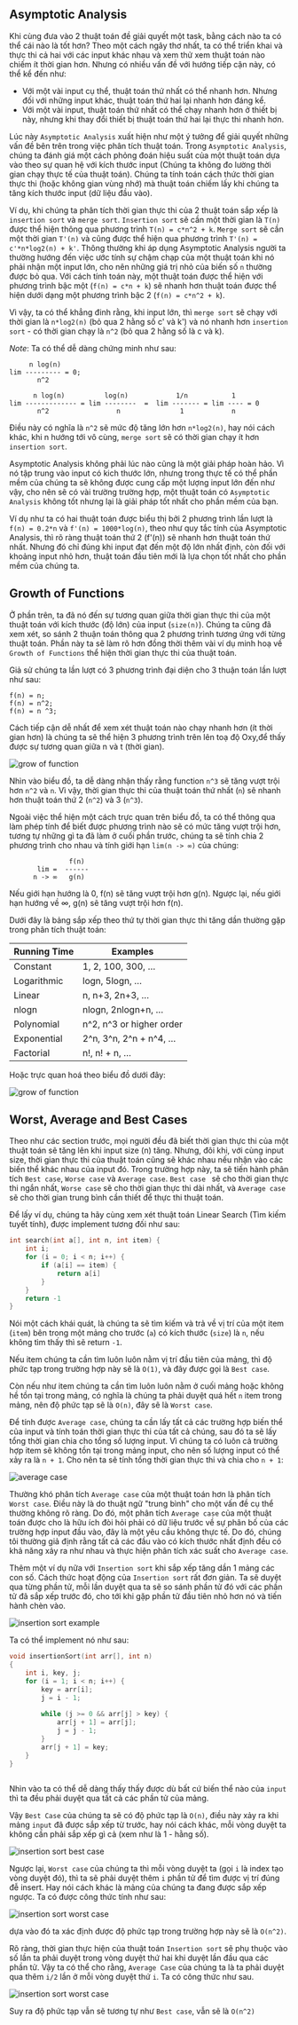 ## Asymptotic Analysis

Khi cùng đưa vào 2 thuật toán đề giải quyết một task, bằng cách nào ta có thể cái nào là tốt hơn?
Theo một cách ngây thơ nhất, ta có thể triển khai và thực thi cả hai với các input khác nhau và xem thử xem thuật toán nào chiếm ít thời gian hơn.
Nhưng có nhiều vấn đề với hướng tiếp cận này, có thể kể đến như:

- Với một vài input cụ thể, thuật toán thứ nhất có thể nhanh hơn. Nhưng đối với những input khác, thuật toán thứ hai lại nhanh hơn đáng kể.
- Với một vài input, thuật toán thứ nhất có thể chạy nhanh hơn ở thiết bị này, nhưng khi thay đổi thiết bị thuật toán thứ hai lại thực thi nhanh hơn.

Lúc này `Asymptotic Analysis` xuất hiện như một ý tưởng để giải quyết những vấn đề bên trên trong việc phân tích thuật toán.
Trong `Asymptotic Analysis`, chúng ta đánh giá một cách phỏng đoán hiệu suất của một thuật toán dựa vào theo sự quan hệ với kích thước input (Chúng ta không đo lường thời gian chạy thực tế của thuật toán).
Chúng ta tính toán cách thức thời gian thực thi (hoặc không gian vùng nhớ) mà thuật toán chiếm lấy khi chúng ta tăng kích thước input (dữ liệu đầu vào).

Ví dụ, khi chúng ta phân tích thời gian thực thi của 2 thuật toán sắp xếp là `insertion sort` và `merge sort`.
`Insertion sort` sẽ cần một thời gian là `T(n)` được thể hiện thông qua phương trình `T(n) = c*n^2 + k`.
`Merge sort` sẽ cần một thời gian `T'(n)` và cũng được thể hiện qua phương trình `T'(n) = c'*n*log2(n) + k'`.
Thông thường khi áp dụng Asymptotic Analysis người ta thường hướng đến việc ước tính sự chậm chạp của một thuật toán khi nó phải nhận một input lớn,
cho nên những giá trị nhỏ của biến số `n` thường được bỏ qua.
Với cách tính toán này, một thuật toán được thể hiện với phương trình bậc một (`f(n) = c*n + k`) sẽ nhanh hơn thuật toán được thể hiện dưới dạng một phương trình bậc 2 (`f(n) = c*n^2 + k`).

Vì vậy, ta có thể khẳng đinh rằng, khi input lớn, thì `merge sort` sẽ chạy với thời gian là `n*log2(n)` (bỏ qua 2 hằng số c' và k')
và nó nhanh hơn `insertion sort` - có thời gian chạy là `n^2` (bỏ qua 2 hằng số là c và k).

_Note_: Ta có thể dễ dàng chứng minh như sau:

```
     n log(n)
lim --------- = 0;
       n^2

      n log(n)          log(n)            1/n           1
lim ------------- = lim --------  =  lim ------- = lim ---- = 0
       n^2                 n               1            n
```

Điều này có nghĩa là `n^2` sẽ mức độ tăng lớn hơn `n*log2(n)`, hay nói cách khác, khi n hướng tới vô cùng, `merge sort` sẽ có thời gian chạy ít hơn `insertion sort`.

Asymptotic Analysis không phải lúc nào cũng là một giải pháp hoàn hảo.
Vì nó tập trung vào input có kich thước lớn, nhưng trong thực tế có thể phần mềm của chúng ta sẽ không được cung cấp một lượng input lớn đến như vậy,
cho nên sẽ có vài trường trường hợp, một thuật toán có `Asymptotic Analysis` không tốt nhưng lại là giải pháp tốt nhất cho phần mềm của bạn.

Ví dụ như ta có hai thuật toán được biểu thị bởi 2 phương trình lần lượt là `f(n) = 0.2*n` và `f'(n) = 1000*log(n)`,
theo như quy tắc tính của Asymptotic Analysis, thì rõ ràng thuật toán thứ 2 (f'(n)) sẽ nhanh hơn thuật toán thứ nhất.
Nhưng đó chỉ đúng khi input đạt đến một độ lớn nhất định, còn đối với khoảng input nhỏ hơn, thuật toán đầu tiên mới là lựa chọn tốt nhất cho phần mềm của chúng ta.

## Growth of Functions

Ở phần trên, ta đã nó đến sự tương quan giữa thời gian thực thi của một thuật toán với kích thước (độ lớn) của input (`size(n)`).
Chúng ta cũng đã xem xét, so sánh 2 thuận toán thông qua 2 phương trình tương ứng với từng thuật toán.
Phần này ta sẽ làm rõ hơn đồng thời thêm vài ví dụ minh hoạ về `Growth of Functions` thể hiện thời gian thực thi của thuật toán.

Giả sử chúng ta lần lượt có 3 phương trình đại diện cho 3 thuận toán lần lượt như sau:

```
f(n) = n;
f(n) = n^2;
f(n) = n ^3;
```

Cách tiếp cận dễ nhất để xem xét thuật toán nào chạy nhanh hơn (ít thời gian hơn) là chúng ta sẽ thể hiện 3 phương trình trên lên toạ độ Oxy,để thấy được sự tương quan giữa n và t (thời gian).

![grow of function](./assets/grow_of_function.png)

Nhìn vào biểu đồ, ta dễ dàng nhận thấy rằng function `n^3` sẽ tăng vượt trội hơn `n^2` và `n`.
Vì vậy, thời gian thực thi của thuật toán thứ nhất (`n`) sẽ nhanh hơn thuật toán thứ 2 (`n^2`) và 3 (`n^3`).

Ngoài việc thể hiện một cách trực quan trên biểu đồ, ta có thể thông qua làm phép tính để biết được phương trình nào sẽ có mức tăng vượt trội hơn,
tương tự những gì ta đã làm ở cuối phần trước, chúng ta sẽ tính chia 2 phương trình cho nhau và tính giới hạn `lim(n -> ∞)` của chúng:

```
               f(n)
       lim =  ------
      n -> ∞   g(n)
```

Nếu giới hạn hướng là 0, f(n) sẽ tăng vượt trội hơn g(n). Ngược lại, nếu giới hạn hướng về ∞, g(n) sẽ tăng vượt trội hơn f(n).

Dưới đây là bảng sắp xếp theo thứ tự thời gian thực thi tăng dần thường gặp trong phân tích thuật toán:

| Running Time | Examples                 |
| ------------ | ------------------------ |
| Constant     | 1, 2, 100, 300, …        |
| Logarithmic  | logn, 5logn, …           |
| Linear       | n, n+3, 2n+3, …          |
| nlogn        | nlogn, 2nlogn+n, …       |
| Polynomial   | n^2, n^3 or higher order |
| Exponential  | 2^n, 3^n, 2^n + n^4, …   |
| Factorial    | n!, n! + n, …            |

Hoặc trực quan hoá theo biểu đồ dưới đây:

![grow of function](./assets/growth_of_functions.png)

## Worst, Average and Best Cases

Theo như các section trước, mọi người đều đã biết thời gian thực thi của một thuật toán sẽ tăng lên khi input size (n) tăng.
Nhưng, đôi khi, với cùng input size, thời gian thực thi của thuật toán cũng sẽ khác nhau nếu nhận vào các biến thể khác nhau của input đó.
Trong trường hợp này, ta sẽ tiến hành phân tích `Best case`, `Worse case` và `Average case`. `Best case ` sẽ cho thời gian thực thi ngắn nhất, `Worse case` sẽ cho thời gian thực thi dài nhất, và `Average case` sẽ cho thời gian trung bình cần thiết để thực thi thuật toán.

Để lấy ví dụ, chúng ta hãy cùng xem xét thuật toán Linear Search (Tìm kiếm tuyết tính), được implement tương đối như sau:

```c
int search(int a[], int n, int item) {
    int i;
    for (i = 0; i < n; i++) {
        if (a[i] == item) {
            return a[i]
        }
    }
    return -1
}
```

Nói một cách khái quát, là chúng ta sẽ tìm kiếm và trả về vị trí của một item (`item`) bên trong một mảng cho trước (`a`) có kích thước (`size`) là `n`, nếu không tìm thấy thì sẽ return `-1`.

Nếu item chúng ta cần tìm luôn luôn nằm vị trí đầu tiên của mảng, thì độ phức tạp trong trường hợp này sẽ là `O(1)`, và đây được gọi là `Best case`.

Còn nếu như item chúng ta cần tìm luôn luôn nằm ở cuối mảng hoặc không hề tồn tại trong mảng, có nghĩa là chúng ta phải duyệt quá hết `n` item trong mảng, nên độ phức tạp sẽ là `O(n)`,
đây sẽ là `Worst case`.

Để tính được `Average case`, chúng ta cần lấy tất cả các trường hợp biến thể của input và tính toán thời gian thực thi của tất cả chúng, sau đó ta sẽ lấy tổng thời gian chia cho tổng
số lượng input. Vì chúng ta có luôn cả trường hợp item sẽ không tồn tại trong mảng input, cho nên số lượng input có thể xảy ra là `n + 1`. Cho nên ta sẽ tính tổng thời gian thực thi và chia cho `n + 1`:

![average case](./assets/average_case_linear_search.png)

Thường khó phân tích `Average case` của một thuật toán hơn là phân tích `Worst case`. Điều này là do thuật ngữ "trung bình" cho một vấn đề cụ thể thường không rõ ràng. Do đó, một phân tích `Average case` của một thuật toán được cho là hữu ích đòi hỏi phải có dữ liệu trước về sự phân bố của các trường hợp input đầu vào, đây là một yêu cầu không thực tế. Do đó, chúng tôi thường giả định rằng tất cả các đầu vào có kích thước nhất định đều có khả năng xảy ra như nhau và thực hiện phân tích xác suất cho `Average case`.

Thêm một ví dụ nữa với `Insertion sort` khi sắp xếp tăng dần 1 mảng các con số. Cách thức hoạt động của `Insertion sort` rất đơn giản.
Ta sẽ duyệt qua từng phần tử, mỗi lần duyệt qua ta sẽ so sánh phần tử đó với các phần tử đã sắp xếp trước đó, cho tới khi gặp phần tử đầu tiên nhỏ hơn nó và tiến hành chèn vào.

![insertion sort example](./assets/Insertion-sort-example.gif)

Ta có thể implement nó như sau:

```c
void insertionSort(int arr[], int n)
{
    int i, key, j;
    for (i = 1; i < n; i++) {
        key = arr[i];
        j = i - 1;
 
        while (j >= 0 && arr[j] > key) {
            arr[j + 1] = arr[j];
            j = j - 1;
        }
        arr[j + 1] = key;
    }
}
 
```

Nhìn vào ta có thể dễ dàng thấy thấy được dù bất cứ biến thể nào của `input` thì ta đều phải duyệt qua tất cả các phần tử của mảng.

Vậy `Best Case` của chúng ta sẽ có độ phức tạp là `O(n)`, điều này xảy ra khi mảng `input` đã được sắp xếp từ trước, hay nói cách khác, mỗi vòng duyệt ta không cần phải sắp xếp gì cả (xem như là 1 - hằng số).

![insertion sort best case](./assets/insertion-sort-best-case.png)

Ngược lại, `Worst case` của chúng ta thì mỗi vòng duyệt ta (gọi `i` là index tạo vòng duyệt đó), thì ta sẽ phải duyệt thêm `i` phần tử để tìm được vị trí đúng đễ insert. Hay nói cách khác là mảng của chúng ta đang được sắp xếp ngược. Ta có được công thức tính như sau:

![insertion sort worst case](./assets/insertion-sort-worst-case.png)

dựa vào đó ta xác định được độ phức tạp trong trường hợp này sẽ là `O(n^2)`.

Rõ ràng, thời gian thực hiện của thuật toán `Insertion sort` sẽ phụ thuộc vào số lần ta phải duyệt trong vòng duyệt thứ hai khi duyệt lần đầu qua các phần tử. Vậy ta có thể cho rằng, `Average Case` của chúng ta là ta phải duyệt qua thêm `i/2` lần ở mỗi vòng duyệt thứ `i`. Ta có công thức như sau.

![insertion sort worst case](./assets/insertion-sort-average-case.png)

Suy ra độ phức tạp vẫn sẽ tương tự như `Best case`, vẫn sẽ là `O(n^2)`